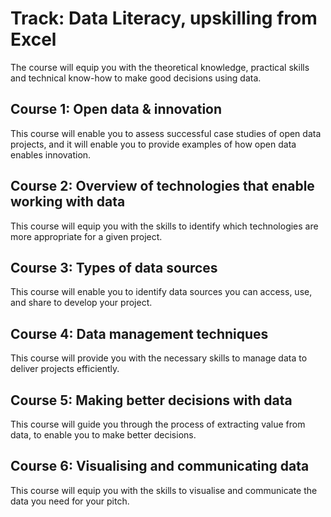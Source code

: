 # Track: Data Literacy, upskilling from Excel
The course will equip you with the theoretical knowledge, practical skills and technical know-how to make good decisions using data.

## Course 1: Open data & innovation
This course will enable you to assess successful case studies of open data projects, and it will enable you to provide examples of how open data enables innovation.

## Course 2: Overview of technologies that enable working with data
This course will equip you with the skills to identify which technologies are more appropriate for a given project.

## Course 3: Types of data sources
This course will enable you to identify data sources you can access, use, and share to develop your project.

## Course 4: Data management techniques
This course will provide you with the necessary skills to manage data to deliver projects  efficiently.

## Course 5: Making better decisions with data
This course will guide you through the process of extracting value from data, to enable you to make better decisions.

## Course 6: Visualising and communicating data
This course will equip you with the skills to visualise and communicate the data you need for your pitch.

